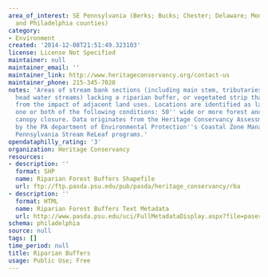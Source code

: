 ```yaml
---
area_of_interest: SE Pennsylvania (Berks; Bucks; Chester; Delaware; Montgomery; Northampton;
  and Philadelphia counties)
category:
- Environment
created: '2014-12-08T21:51:49.323103'
license: License Not Specified
maintainer: null
maintainer_email: ''
maintainer_link: http://www.heritageconservancy.org/contact-us
maintainer_phone: 215-345-7020
notes: 'Areas of stream bank sections (including main stem, tributaries and small
  head water streams) lacking a riparian buffer, or vegetated strip that protects
  from the impact of adjacent land uses. Locations are identified as lacking either
  one or both of the following conditions: 50'' wide or more forest and at least 50%
  canopy closure. Data originates from the Heritage Conservancy Assessment, funded
  by the PA department of Environmental Protection''s Coastal Zone Management and
  Pennsylvania Stream ReLeaf programs.'
opendataphilly_rating: '3'
organization: Heritage Conservancy
resources:
- description: ''
  format: SHP
  name: Riparian Forest Buffers Shapefile
  url: ftp://ftp.pasda.psu.edu/pub/pasda/heritage_conservancy/rba
- description: ''
  format: HTML
  name: Riparian Forest Buffers Text Metadata
  url: http://www.pasda.psu.edu/uci/FullMetadataDisplay.aspx?file=paseriparianbuffers.xml
schema: philadelphia
source: null
tags: []
time_period: null
title: Riparian Buffers
usage: Public Use; Free
---
```

